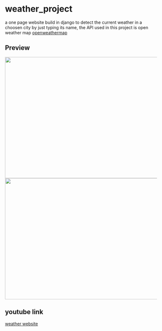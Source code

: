 # weather_project
a one page website build in django to detect the current weather in a choosen city by just typing its name, the API used in this project is open weather map 
[openweathermap](https://openweathermap.org/)

## Preview 
<div>
  <img src='https://user-images.githubusercontent.com/96690034/190622750-34f3c33b-fc28-48f3-9e1c-93e26f4aecea.png', width='600', height='400'>
  <img src='https://user-images.githubusercontent.com/96690034/190622795-5a1e7dd5-d920-4202-97ed-5b1ac339cb2b.png', width='600', height='400'>
</div>

## youtube link
[weather website](https://youtu.be/6mURguMMmIw)
